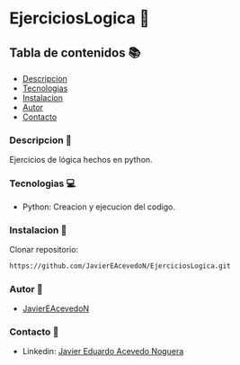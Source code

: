 # EjerciciosLogica 🚀
## Tabla de contenidos 📚
- [Descripcion](#descripcion)
- [Tecnologias](#tecnologias)
- [Instalacion](#instalacion)
- [Autor](#autor)
- [Contacto](#contacto)
<h3 id="descripcion">Descripcion 📖</h3>

Ejercicios de lógica hechos en python.
<h3 id="tecnologias">Tecnologias 💻</h3>

- Python: Creacion y ejecucion del codigo.
<h3 id="instalacion">Instalacion 💾</h3>

Clonar repositorio:
```sh
https://github.com/JavierEAcevedoN/EjerciciosLogica.git
```
<h3 id="autor">Autor 👤</h3>

- [JavierEAcevedoN](https://github.com/JavierEAcevedoN)
<h3 id="contacto">Contacto 📱</h3>

- Linkedin: [Javier Eduardo Acevedo Noguera](https://www.linkedin.com/in/javier-eduardo-acevedo-noguera)